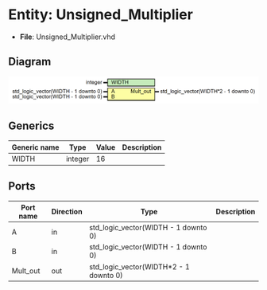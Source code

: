 # Entity: Unsigned_Multiplier 

- **File**: Unsigned_Multiplier.vhd
## Diagram

![image](Unsigned_Multiplier.png)
## Generics

| Generic name | Type    | Value | Description |
| ------------ | ------- | ----- | ----------- |
| WIDTH        | integer | 16    |             |
## Ports

| Port name | Direction | Type                                   | Description |
| --------- | --------- | -------------------------------------- | ----------- |
| A         | in        | std_logic_vector(WIDTH - 1 downto 0)   |             |
| B         | in        | std_logic_vector(WIDTH - 1 downto 0)   |             |
| Mult_out  | out       | std_logic_vector(WIDTH*2 - 1 downto 0) |             |
